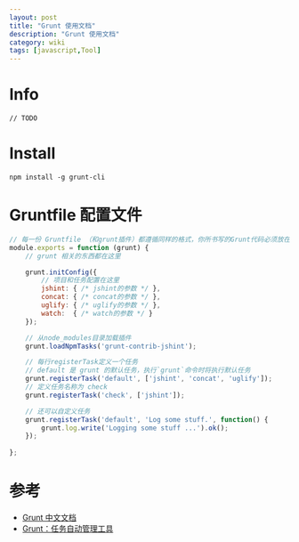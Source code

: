```yaml
---
layout: post
title: "Grunt 使用文档"
description: "Grunt 使用文档"
category: wiki
tags: [javascript,Tool]
---
```


# Info

	// TODO

# Install

	npm install -g grunt-cli


# Gruntfile 配置文件


```javascript
// 每一份 Gruntfile （和grunt插件）都遵循同样的格式，你所书写的Grunt代码必须放在此函数内
module.exports = function (grunt) {
	// grunt 相关的东西都在这里

	grunt.initConfig({
		// 项目和任务配置在这里
		jshint: { /* jshint的参数 */ },
		concat: { /* concat的参数 */ },
		uglify: { /* uglify的参数 */ },
		watch:  { /* watch的参数 */ }
	});

	// 从node_modules目录加载插件
	grunt.loadNpmTasks('grunt-contrib-jshint');

	// 每行registerTask定义一个任务
	// default 是 grunt 的默认任务，执行`grunt`命令时将执行默认任务
	grunt.registerTask('default', ['jshint', 'concat', 'uglify']);	
	// 定义任务名称为 check
	grunt.registerTask('check', ['jshint']);

	// 还可以自定义任务
	grunt.registerTask('default', 'Log some stuff.', function() {
		grunt.log.write('Logging some stuff ...').ok();
	});
	
};
```



# 参考

- [Grunt 中文文档](http://www.gruntjs.net/)
- [Grunt：任务自动管理工具](http://javascript.ruanyifeng.com/tool/grunt.html)

